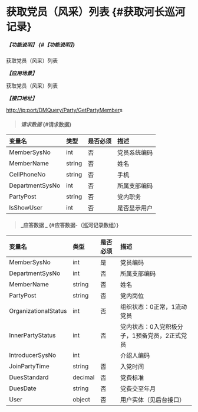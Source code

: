 # 获取党员（风采）列表 {#获取河长巡河记录}

##### _【功能说明】_ {#【功能说明】}

获取党员（风采）列表

_**【应用场景】**_

获取党员（风采）列表

_**【接口地址】**_

[http://ip:port/DMQuery/Party/GetPartyMember](http://ip:port/HMQuery/PatrolRiver/GetPatrolRivers)s

> #### _请求数据_ {#请求数据}

| 变量名 | 类型 | 是否必须 | 描述 |
| :--- | :--- | :--- | :--- |
| MemberSysNo | int | 否 | 党员系统编码 |
| MemberName | string | 否 | 姓名 |
| CellPhoneNo | string | 否 | 手机 |
| DepartmentSysNo | int | 否 | 所属支部编码 |
| PartyPost | string | 否 | 党内职务 |
| IsShowUser | int | 否 | 是否显示用户 |

> #### _应答数据 _ {#应答数据-（巡河记录数组）}

| 变量名 | 类型 | 是否必须 | 描述 |
| :--- | :--- | :--- | :--- |
| MemberSysNo | int | 是 | 党员编码 |
| DepartmentSysNo | int | 否 | 所属支部编码 |
| MemberName | string | 否 | 姓名 |
| PartyPost | string | 否 | 党内岗位 |
| OrganizationalStatus | int | 否 | 组织状态：0正常，1流动党员 |
| InnerPartyStatus | int | 否 | 党内状态：0入党积极分子，1预备党员，2正式党员 |
| IntroducerSysNo | int |  | 介绍人编码 |
| JoinPartyTime | string | 否 | 入党时间 |
| DuesStandard | decimal | 否 | 党费标准 |
| DuesDate | string | 否 | 党费交至年月 |
| User | object | 否 | 用户实体（见后台接口） |




